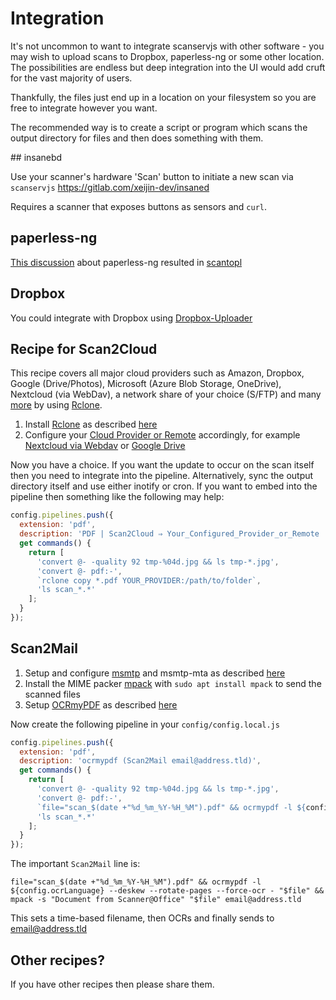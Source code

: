 # Integration

It's not uncommon to want to integrate scanservjs with other software - you may
wish to upload scans to Dropbox, paperless-ng or some other location. The
possibilities are endless but deep integration into the UI would add cruft for
the vast majority of users.

Thankfully, the files just end up in a location on your filesystem so you are
free to integrate however you want.

The recommended way is to create a script or program which scans the output
directory for files and then does something with them.

## insanebd

Use your scanner's hardware 'Scan' button to initiate a new scan via `scanservjs`
https://gitlab.com/xeijin-dev/insaned

Requires a scanner that exposes buttons as sensors and `curl`.

## paperless-ng

[This discussion](https://github.com/sbs20/scanservjs/issues/351#issuecomment-913858423)
about paperless-ng resulted in
[scantopl](https://github.com/Celedhrim/scantopl)

## Dropbox

You could integrate with Dropbox using
[Dropbox-Uploader](https://github.com/andreafabrizi/Dropbox-Uploader)

## Recipe for Scan2Cloud 

This recipe covers all major cloud providers such as Amazon, Dropbox, Google
(Drive/Photos), Microsoft (Azure Blob Storage, OneDrive), Nextcloud (via
WebDav), a network share of your choice (S/FTP) and many
[more](https://rclone.org/overview/) by using [Rclone](https://rclone.org/).

1. Install [Rclone](https://rclone.org/) as described
   [here](https://rclone.org/install/)
2. Configure your [Cloud Provider or Remote](https://rclone.org/overview/)
   accordingly, for example [Nextcloud via Webdav](https://rclone.org/webdav/)
   or [Google Drive](https://rclone.org/drive/)

Now you have a choice. If you want the update to occur on the scan itself then
you need to integrate into the pipeline. Alternatively, sync the output
directory itself and use either inotify or cron. If you want to embed into the
pipeline then something like the following may help:

```javascript
config.pipelines.push({
  extension: 'pdf',
  description: 'PDF | Scan2Cloud ⇒ Your_Configured_Provider_or_Remote ',
  get commands() {
    return [
      'convert @- -quality 92 tmp-%04d.jpg && ls tmp-*.jpg',
      'convert @- pdf:-',
      `rclone copy *.pdf YOUR_PROVIDER:/path/to/folder`,
      'ls scan_*.*'
    ];
  }
});
```

## Scan2Mail

1. Setup and configure [msmtp](https://wiki.debian.org/msmtp) and msmtp-mta as
   described
   [here](https://decatec.de/linux/linux-einfach-e-mails-versenden-mit-msmtp/)
2. Install the MIME packer [mpack](https://linux.die.net/man/1/mpack) with
   `sudo apt install mpack` to send the scanned files
3. Setup [OCRmyPDF](https://github.com/jbarlow83/OCRmyPDF) as described
   [here](https://ocrmypdf.readthedocs.io/en/latest/installation.html)

Now create the following pipeline in your `config/config.local.js`

```javascript
config.pipelines.push({
  extension: 'pdf',
  description: 'ocrmypdf (Scan2Mail email@address.tld)',
  get commands() {
    return [
      'convert @- -quality 92 tmp-%04d.jpg && ls tmp-*.jpg',
      'convert @- pdf:-',
      `file="scan_$(date +"%d_%m_%Y-%H_%M").pdf" && ocrmypdf -l ${config.ocrLanguage} --deskew --rotate-pages --force-ocr - "$file" && mpack -s "Document from Scanner@Office" "$file" email@address.tld`,
      'ls scan_*.*'
    ];
  }
});
```

The important `Scan2Mail` line is:

```
file="scan_$(date +"%d_%m_%Y-%H_%M").pdf" && ocrmypdf -l ${config.ocrLanguage} --deskew --rotate-pages --force-ocr - "$file" && mpack -s "Document from Scanner@Office" "$file" email@address.tld
```

This sets a time-based filename, then OCRs and finally sends to
email@address.tld

## Other recipes?

If you have other recipes then please share them.
